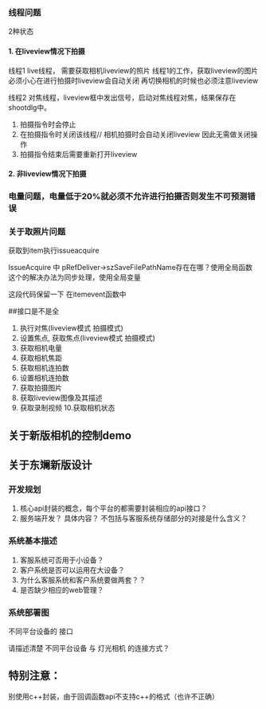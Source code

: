 ### 线程问题

2种状态


#### 1. 在liveview情况下拍摄

线程1
live线程， 需要获取相机liveview的照片
线程1的工作，获取liveview的图片
必须小心在进行拍摄时liveview会自动关闭
再切换相机的时候也必须注意liveview


线程2
对焦线程，liveview框中发出信号，启动对焦线程对焦，结果保存在shootdlg中。

1. 拍摄指令时会停止
2. 在拍摄指令时关闭该线程// 相机拍摄时会自动关闭liveview 因此无需做关闭操作
3. 拍摄指令结束后需要重新打开liveview


#### 2. 非liveview情况下拍摄


### 电量问题，电量低于20%就必须不允许进行拍摄否则发生不可预测错误


### 关于取照片问题


获取到item执行issueacquire

IssueAcquire 中 pRefDeliver->szSaveFilePathName存在在哪？使用全局函数
这个的解决办法为同步处理，使用全局变量

这段代码保留一下 在itemevent函数中



##接口是不是全

1. 执行对焦(liveview模式 拍摄模式)
2. 设置焦点, 获取焦点(liveview模式 拍摄模式)
3. 获取相机电量
4. 获取相机焦距
5. 获取相机连拍数
6. 设置相机连拍数
7. 获取拍摄图片
8. 获取liveview图像及其描述
9. 获取录制视频
10.获取相机状态


## 关于新版相机的控制demo

## 关于东斓新版设计

### 开发规划

1. 核心api封装的概念，每个平台的都需要封装相应的api接口？
2. 服务端开发？ 具体内容？ 不包括与客服系统存储部分的对接是什么含义？

### 系统基本描述

1. 客服系统可否用于小设备？
2. 客户系统是否可以运用在大设备？
3. 为什么客服系统和客户系统要做两套？？
4. 是否缺少相应的web管理？


### 系统部署图

 不同平台设备的 接口

请描述清楚 不同平台设备 与 灯光相机 的连接方式？



## 特别注意：
别使用c++封装，由于回调函数api不支持c++的格式（也许不正确）

